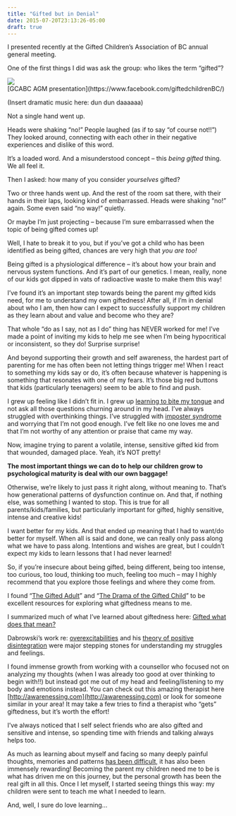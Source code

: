 ```yaml
---
title: "Gifted but in Denial"
date: 2015-07-20T23:13:26-05:00
draft: true
---
```


I presented recently at the Gifted Children’s Association of BC annual general meeting.

One of the first things I did was ask the group: who likes the term “gifted”?

<div style="float:left;width:100%">
<img align="left" style="float:left;" src="/images/GCABC-AGM-presentation.jpg"/>	
</div>
[GCABC AGM presentation](https://www.facebook.com/giftedchildrenBC/)

(Insert dramatic music here: dun dun daaaaaa)

Not a single hand went up.

Heads were shaking “no!” People laughed (as if to say “of course not!!”) They looked around, connecting with each other in their negative experiences and dislike of this word.

It’s a loaded word. And a misunderstood concept – this *being gifted* thing. We all feel it.

Then I asked: how many of you consider *yourselves* gifted?

Two or three hands went up. And the rest of the room sat there, with their hands in their laps, looking kind of embarrassed. Heads were shaking “no!” again. Some even said “no way!” quietly.

Or maybe I’m just projecting – because I’m sure embarrassed when the topic of being gifted comes up!

Well, I hate to break it to you, but if you’ve got a child who has been identified as being gifted, chances are very high that *you are too!*

Being gifted is a physiological difference – it’s about how your brain and nervous system functions. And it’s part of our genetics. I mean, really, none of our kids got dipped in vats of radioactive waste to make them this way!

I’ve found it’s an important step towards being the parent my gifted kids need, for me to understand my own giftedness! After all, if I’m in denial about who I am, then how can I expect to successfully support my children as they learn about and value and become who they are?

That whole “do as I say, not as I do” thing has NEVER worked for me! I’ve made a point of inviting my kids to help me see when I’m being hypocritical or inconsistent, so they do! Surprise surprise!

And beyond supporting their growth and self awareness, the hardest part of parenting for me has often been not letting things trigger me! When I react to something my kids say or do, it’s often because whatever is happening is something that resonates with one of my fears. It’s those big red buttons that kids (particularly teenagers) seem to be able to find and push.

I grew up feeling like I didn’t fit in. I grew up [learning to bite my tongue](/post/remnants-of-a-gifted-childhood/) and not ask all those questions churning around in my head. I’ve always struggled with overthinking things. I’ve struggled with [imposter syndrome](http://www.byrdseed.com/the-curious-case-of-impostor-syndrome/) and worrying that I’m not good enough. I’ve felt like no one loves me and that I’m not worthy of any attention or praise that came my way.

Now, imagine trying to parent a volatile, intense, sensitive gifted kid from that wounded, damaged place. Yeah, it’s NOT pretty!

**The most important things we can do to help our children grow to psychological maturity is deal with our own baggage!**

Otherwise, we’re likely to just pass it right along, without meaning to. That’s how generational patterns of dysfunction continue on. And that, if nothing else, was something I wanted to stop. This is true for all parents/kids/families, but particularly important for gifted, highly sensitive, intense and creative kids!

I want better for my kids. And that ended up meaning that I had to want/do better for myself. When all is said and done, we can really only pass along what we have to pass along. Intentions and wishes are great, but I couldn’t expect my kids to learn lessons that I had never learned!

So, if you’re insecure about being gifted, being different, being too intense, too curious, too loud, thinking too much, feeling too much – may I highly recommend that you explore those feelings and where they come from.

I found “[The Gifted Adult](https://www.chapters.indigo.ca/en-ca/books/the-gifted-adult-a-revolutionary/9780345434920-item.html?ikwid=the+gifted+adult&ikwsec=Home&ikwidx=0)” and “[The Drama of the Gifted Child](https://www.chapters.indigo.ca/en-ca/books/the-drama-of-the-gifted/9780465016907-item.html?ikwid=drama+of+the+gifted+child&ikwsec=Home&ikwidx=0)” to be excellent resources for exploring what giftedness means to me.

I summarized much of what I’ve learned about giftedness here: [Gifted what does that mean?](/post/gifted-what-does-that-mean/) 

Dabrowski’s work re: [overexcitabilities](https://www.byrdseed.com/five-unexpected-traits-of-gifted-students/) and his [theory of positive disintegration](http://www.hoagiesgifted.net/positive_disint.htm) were major stepping stones for understanding my struggles and feelings.

I found immense growth from working with a counsellor who focused not on analyzing my thoughts (when I was already too good at over thinking to begin with!!) but instead got me out of my head and feeling/listening to my body and emotions instead. You can check out this amazing therapist here [http://awarenessing.com](http://awarenessing.com) or look for someone similar in your area! It may take a few tries to find a therapist who “gets” giftedness, but it’s worth the effort!

I’ve always noticed that I self select friends who are also gifted and sensitive and intense, so spending time with friends and talking always helps too.

As much as learning about myself and facing so many deeply painful thoughts, memories and patterns [has been difficult,](/post/refusing-to-fail/) it has also been immensely rewarding! Becoming the parent my children need me to be is what has driven me on this journey, but the personal growth has been the real gift in all this. Once I let myself, I started seeing things this way: my children were sent to teach me what I needed to learn.

And, well, I sure do love learning…

